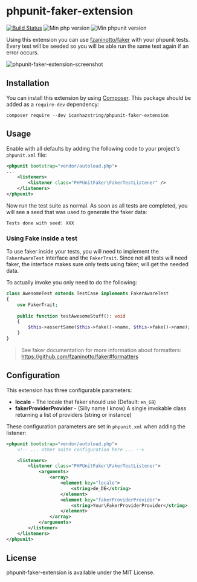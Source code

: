 # phpunit-faker-extension

[![Build Status](https://img.shields.io/travis/icanhazstring/phpunit-faker-extension.svg)](https://travis-ci.com/icanhazstring/phpunit-faker-extension)
![Min php version](https://img.shields.io/badge/php-%5E7.1-lightgrey.svg)
![Min phpunit version](https://img.shields.io/badge/phpunit%2Fphpunit-%5E7.5-lightgrey.svg)

Using this extension you can use [fzaninotto/faker](https://github.com/fzaninotto/faker) with your phpunit tests. 
Every test will be seeded so you will be able run the same test again if an error occurs.

![phpunit-faker-extension-screenshot](https://i.imgur.com/5aYU9hJ.png)

## Installation

You can install this extension by using [Composer](http://getcomposer.org). This package should be added as a `require-dev` dependency:

    composer require --dev icanhazstring/phpunit-faker-extension


## Usage

Enable with all defaults by adding the following code to your project's `phpunit.xml` file:

```xml
<phpunit bootstrap="vendor/autoload.php">
...
    <listeners>
        <listener class="PHPUnitFaker\FakerTestListener" />
    </listeners>
</phpunit>
```

Now run the test suite as normal. As soon as all tests are completed, 
you will see a seed that was used to generate the faker data:

`Tests done with seed: XXX`

### Using Fake inside a test

To use faker inside your tests, you will need to implement the `FakerAwareTest` interface and the `FakerTrait`.
Since not all tests will need faker, the interface makes sure only tests using faker, will get the needed data.

To actually invoke you only need to do the following:

```php
class AwesomeTest extends TestCase implements FakerAwareTest
{
    use FakerTrait;
    
    public function testAwesomeStuff(): void
    {
        $this->assertSame($this->fake()->name, $this->fake()->name);
    }
}
```
> See faker documentation for more information about formatters: https://github.com/fzaninotto/faker#formatters

## Configuration

This extension has three configurable parameters:
- **locale** - The locale that faker should use (Default: `en_GB`)
- **fakerProviderProvider** - (Silly name I know) A single invokable class returning a list of providers (string or instance)

These configuration parameters are set in `phpunit.xml` when adding the listener:

```xml
<phpunit bootstrap="vendor/autoload.php">
    <!-- ... other suite configuration here ... -->

    <listeners>
        <listener class="PHPUnitFaker\FakerTestListener">
            <arguments>
                <array>
                    <element key="locale">
                        <string>de_DE</string>
                    </element>
                    <element key="fakerProviderProvider">
                        <string>Your\FakerProviderProvider</string>
                    </element>
                </array>
            </arguments>
        </listener>
    </listeners>
</phpunit>
```

## License

phpunit-faker-extension is available under the MIT License.
